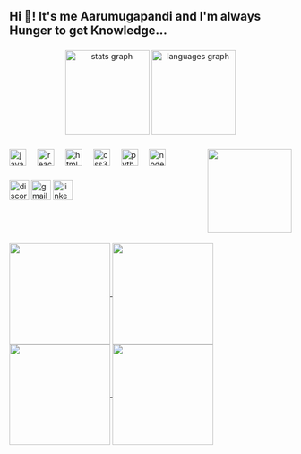 <h2 align="left">Hi 👋! It's me Aarumugapandi and I'm always Hunger to get Knowledge...</h2>

###

<div align="center">
  <img src="https://github-readme-stats.vercel.app/api?username=aarumugapandi&hide_title=false&hide_rank=false&show_icons=true&include_all_commits=true&count_private=true&disable_animations=false&theme=dracula&locale=en&hide_border=false" height="150" alt="stats graph"  />
  <img src="https://github-readme-stats.vercel.app/api/top-langs?username=aarumugapandi&locale=en&hide_title=false&layout=compact&card_width=320&langs_count=5&theme=dracula&hide_border=false" height="150" alt="languages graph"  />
</div>

###

<img align="right" height="150" src="https://dwblog-ecdf.kxcdn.com/wp-content/uploads/2020/05/gif-manfaat-membuat-website-typing-cat.gif"  />

###

<div align="left">
  <img src="https://cdn.jsdelivr.net/gh/devicons/devicon/icons/javascript/javascript-original.svg" height="30" alt="javascript logo"  />
  <img width="12" />
  <img src="https://cdn.jsdelivr.net/gh/devicons/devicon/icons/react/react-original.svg" height="30" alt="react logo"  />
  <img width="12" />
  <img src="https://cdn.jsdelivr.net/gh/devicons/devicon/icons/html5/html5-original.svg" height="30" alt="html5 logo"  />
  <img width="12" />
  <img src="https://cdn.jsdelivr.net/gh/devicons/devicon/icons/css3/css3-original.svg" height="30" alt="css3 logo"  />
  <img width="12" />
  <img src="https://cdn.jsdelivr.net/gh/devicons/devicon/icons/java/java-original.svg" height="30" alt="python logo"  />
  <img width="12" />
  <img src="https://cdn.jsdelivr.net/gh/devicons/devicon/icons/nodejs/nodejs-original.svg" height="30" alt="node logo"  />
</div>

###

<div align="left">
  <a href="https://stackoverflow.com/users/22386565/aarumugapandi"><img src="https://img.shields.io/static/v1?message=Stackoverflow&logo=stackoverflow&label=&color=white&logoColor=orange&labelColor=&style=for-the-badge" height="35" alt="discord logo"  /></a>
  <a href="mailto:aarumugapandi762004@gmail.com"><img src="https://img.shields.io/static/v1?message=Gmail&logo=gmail&label=&color=D14836&logoColor=white&labelColor=&style=for-the-badge" height="35" alt="gmail logo"  /></a>
  <a href="https://www.linkedin.com/in/aarumugapandi-%E2%80%8E-65721a24a?utm_source=share&utm_campaign=share_via&utm_content=profile&utm_medium=android_app"><img src="https://img.shields.io/static/v1?message=LinkedIn&logo=linkedin&label=&color=0077B5&logoColor=white&labelColor=&style=for-the-badge" height="35" alt="linkedin logo"  /></a>
</div>

###
<br><br>
<br clear="both">
<a href="https://github.com/aarumugapandi">
<img align="center" src="http://github-profile-summary-cards.vercel.app/api/cards/most-commit-language?username=aarumugapandi400267&theme=transparent" height="180em" />
<img align="center" src="http://github-profile-summary-cards.vercel.app/api/cards/repos-per-language?username=aarumugapandi400267&theme=transparent" height="180em" />
<img align="center" src="http://github-profile-summary-cards.vercel.app/api/cards/productive-time?username=aarumugapandi400267&theme=transparent" height="180em" />
<img align="center" src="http://github-profile-summary-cards.vercel.app/api/cards/profile-details?username=aarumugapandi400267&theme=transparent" height="180em" />
</div>

###            
            
